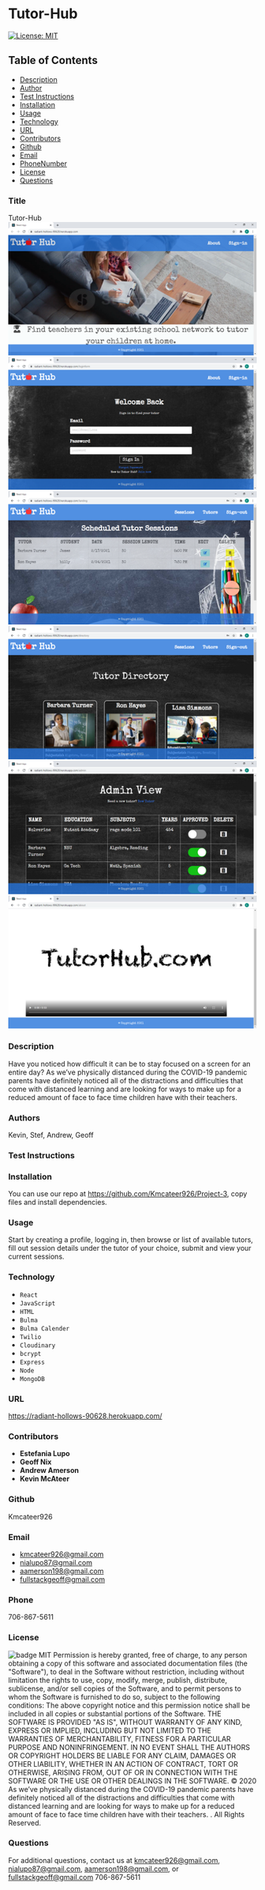 # Tutor-Hub
[![License: MIT](https://img.shields.io/badge/License-MIT-yellow.svg)](https://opensource.org/licenses/MIT)

## Table of Contents

- [Description](#description)
- [Author](#author)
- [Test Instructions](#testInstructions)
- [Installation](#installation)
- [Usage](#usage)
- [Technology](#technology)
- [URL](#homepage)
- [Contributors](#contributors)
- [Github](#github)
- [Email](#email)
- [PhoneNumber](#phoneNumber)
- [License](#license)
- [Questions](#questions)

### Title

Tutor-Hub
<img src="assets\home.png">
<img src="assets\login.png">
<img src="assets\landing.png">
<img src="assets\directory.png">
<img src="assets\adminpage.png">
<img src="assets\video.png">

### Description

Have you noticed how difficult it can be to stay focused on a screen for an entire day? As we’ve physically distanced during the COVID-19 pandemic parents have definitely noticed all of the distractions and difficulties that come with distanced learning and are looking for ways to make up for a reduced amount of face to face time children have with their teachers.

### Authors

Kevin, Stef, Andrew, Geoff

### Test Instructions

### Installation

You can use our repo at https://github.com/Kmcateer926/Project-3, copy files and install dependencies.

### Usage

Start by creating a profile, logging in, then browse or list of available tutors, fill out session details under the tutor of your choice, submit and view your current sessions.

### Technology

* `React` 
* `JavaScript` 
* `HTML` 
* `Bulma` 
* `Bulma Calender` 
* `Twilio`
* `Cloudinary` 
* `bcrypt`
* `Express`
* `Node`
* `MongoDB`

### URL

https://radiant-hollows-90628.herokuapp.com/

### Contributors

* **Estefania Lupo** 
* **Geoff Nix** 
* **Andrew Amerson**
* **Kevin McAteer**

### Github

Kmcateer926

### Email

* kmcateer926@gmail.com 
* nialupo87@gmail.com
* aamerson198@gmail.com
* fullstackgeoff@gmail.com

### Phone

706-867-5611

### License

![badge](https://img.shields.io/badge/MIT-License-<color>)
MIT
Permission is hereby granted, free of charge, to any person obtaining a copy of this software and associated documentation files (the "Software"), to deal in the Software without restriction, including without limitation the rights to use, copy, modify, merge, publish, distribute, sublicense, and/or sell copies of the Software, and to permit persons to whom the Software is furnished to do so, subject to the following conditions: The above copyright notice and this permission notice shall be included in all copies or substantial portions of the Software.
THE SOFTWARE IS PROVIDED "AS IS", WITHOUT WARRANTY OF ANY KIND, EXPRESS OR IMPLIED, INCLUDING BUT NOT LIMITED TO THE WARRANTIES OF MERCHANTABILITY, FITNESS FOR A PARTICULAR PURPOSE AND NONINFRINGEMENT. IN NO EVENT SHALL THE AUTHORS OR COPYRIGHT HOLDERS BE LIABLE FOR ANY CLAIM, DAMAGES OR OTHER LIABILITY, WHETHER IN AN ACTION OF CONTRACT, TORT OR OTHERWISE, ARISING FROM, OUT OF OR IN CONNECTION WITH THE SOFTWARE OR THE USE OR OTHER DEALINGS IN THE SOFTWARE.
© 2020 As we’ve physically distanced during the COVID-19 pandemic parents have definitely noticed all of the distractions and difficulties that come with distanced learning and are looking for ways to make up for a reduced amount of face to face time children have with their teachers. . All Rights Reserved.

### Questions

For additional questions, contact us at kmcateer926@gmail.com, nialupo87@gmail.com, aamerson198@gmail.com, or fullstackgeoff@gmail.com 706-867-5611
